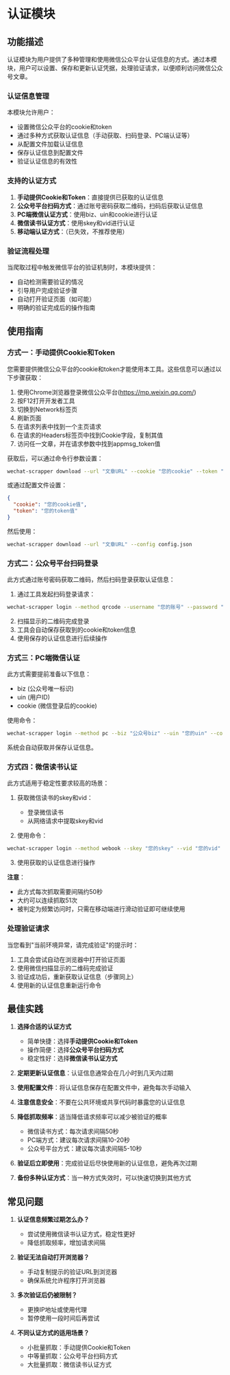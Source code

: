 # 认证模块

## 功能描述

认证模块为用户提供了多种管理和使用微信公众平台认证信息的方式。通过本模块，用户可以设置、保存和更新认证凭据，处理验证请求，以便顺利访问微信公众号文章。

### 认证信息管理

本模块允许用户：
- 设置微信公众平台的cookie和token
- 通过多种方式获取认证信息（手动获取、扫码登录、PC端认证等）
- 从配置文件加载认证信息
- 保存认证信息到配置文件
- 验证认证信息的有效性

### 支持的认证方式

1. **手动提供Cookie和Token**：直接提供已获取的认证信息
2. **公众号平台扫码方式**：通过账号密码获取二维码，扫码后获取认证信息
3. **PC端微信认证方式**：使用biz、uin和cookie进行认证
4. **微信读书认证方式**：使用skey和vid进行认证
5. **移动端认证方式**：（已失效，不推荐使用）

### 验证流程处理

当爬取过程中触发微信平台的验证机制时，本模块提供：
- 自动检测需要验证的情况
- 引导用户完成验证步骤
- 自动打开验证页面（如可能）
- 明确的验证完成后的操作指南

## 使用指南

### 方式一：手动提供Cookie和Token

您需要提供微信公众平台的cookie和token才能使用本工具。这些信息可以通过以下步骤获取：

1. 使用Chrome浏览器登录微信公众平台(https://mp.weixin.qq.com/)
2. 按F12打开开发者工具
3. 切换到Network标签页
4. 刷新页面
5. 在请求列表中找到一个主页请求
6. 在请求的Headers标签页中找到Cookie字段，复制其值
7. 访问任一文章，并在请求参数中找到appmsg_token值

获取后，可以通过命令行参数设置：

```bash
wechat-scrapper download --url "文章URL" --cookie "您的cookie" --token "您的token"
```

或通过配置文件设置：

```json
{
  "cookie": "您的cookie值",
  "token": "您的token值"
}
```

然后使用：

```bash
wechat-scrapper download --url "文章URL" --config config.json
```

### 方式二：公众号平台扫码登录

此方式通过账号密码获取二维码，然后扫码登录获取认证信息：

1. 通过工具发起扫码登录请求：

```bash
wechat-scrapper login --method qrcode --username "您的账号" --password "您的密码"
```

2. 扫描显示的二维码完成登录
3. 工具会自动保存获取到的cookie和token信息
4. 使用保存的认证信息进行后续操作

### 方式三：PC端微信认证

此方式需要提前准备以下信息：
- biz (公众号唯一标识)
- uin (用户ID)
- cookie (微信登录后的cookie)

使用命令：

```bash
wechat-scrapper login --method pc --biz "公众号biz" --uin "您的uin" --cookie "您的cookie"
```

系统会自动获取并保存认证信息。

### 方式四：微信读书认证

此方式适用于稳定性要求较高的场景：

1. 获取微信读书的skey和vid：
   - 登录微信读书
   - 从网络请求中提取skey和vid

2. 使用命令：

```bash
wechat-scrapper login --method webook --skey "您的skey" --vid "您的vid"
```

3. 使用获取的认证信息进行操作

**注意**：
- 此方式每次抓取需要间隔约50秒
- 大约可以连续抓取51次
- 被判定为频繁访问时，只需在移动端进行滑动验证即可继续使用

### 处理验证请求

当您看到"当前环境异常，请完成验证"的提示时：

1. 工具会尝试自动在浏览器中打开验证页面
2. 使用微信扫描显示的二维码完成验证
3. 验证成功后，重新获取认证信息（步骤同上）
4. 使用新的认证信息重新运行命令

## 最佳实践

1. **选择合适的认证方式**
   - 简单快捷：选择**手动提供Cookie和Token**
   - 操作简便：选择**公众号平台扫码方式**
   - 稳定性好：选择**微信读书认证方式**

2. **定期更新认证信息**：认证信息通常会在几小时到几天内过期

3. **使用配置文件**：将认证信息保存在配置文件中，避免每次手动输入

4. **注意信息安全**：不要在公共环境或共享代码时暴露您的认证信息

5. **降低抓取频率**：适当降低请求频率可以减少被验证的概率
   - 微信读书方式：每次请求间隔50秒
   - PC端方式：建议每次请求间隔10-20秒
   - 公众号平台方式：建议每次请求间隔5-10秒

6. **验证后立即使用**：完成验证后尽快使用新的认证信息，避免再次过期

7. **备份多种认证方式**：当一种方式失效时，可以快速切换到其他方式

## 常见问题

1. **认证信息频繁过期怎么办？**
   - 尝试使用微信读书认证方式，稳定性更好
   - 降低抓取频率，增加请求间隔

2. **验证无法自动打开浏览器？**
   - 手动复制提示的验证URL到浏览器
   - 确保系统允许程序打开浏览器

3. **多次验证后仍被限制？**
   - 更换IP地址或使用代理
   - 暂停使用一段时间后再尝试

4. **不同认证方式的适用场景？**
   - 小批量抓取：手动提供Cookie和Token
   - 中等量抓取：公众号平台扫码方式
   - 大批量抓取：微信读书认证方式